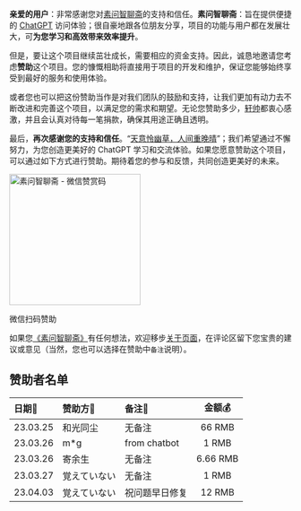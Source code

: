 **亲爱的用户**：非常感谢您对[素问智聊斋](/)的支持和信任。**素问智聊斋**：旨在提供便捷的 [ChatGPT](https://nicelinks.site/tags/ChatGPT) 访问体验；很自豪地跟各位朋友分享，项目的功能与用户都在发展壮大，可**为您学习和高效带来效率提升**。

但是，要让这个项目继续茁壮成长，需要相应的资金支持。因此，诚恳地邀请您考虑**赞助**这个项目。您的慷慨相助将直接用于项目的开发和维护，保证您能够始终享受到最好的服务和使用体验。

或者您也可以把这份赞助当作是对我们团队的鼓励和支持，让我们更加有动力去不断改进和完善这个项目，以满足您的需求和期望。无论您赞助多少，[轩帅](https://nicejade.bio.link/)都衷心感激，并且会认真对待每一笔捐款，确保其用途正确且透明。

最后，**再次感谢您的支持和信任**。“[天意怜幽草，人间重晚晴](https://forum.lovejade.cn/d/139)”；我们希望通过不懈努力，为您创造更美好的 ChatGPT 学习和交流体验。如果您愿意赞助这个项目，可以通过如下方式进行赞助。期待着您的参与和反馈，共同创造更美好的未来。

<div class="m-auto text-center">
  <img style="margin: 0" class="shadow-md" width=234 src="https://image.nicelinks.site/赞赏码.jpeg?imageView2/1/w/600/h/600/interlace/1/ignore-error/1"  alt="素问智聊斋 - 微信赞赏码" />
  <p class="font-medium text-gray-600">微信扫码赞助</p>
</div>

如果您[《素问智聊斋》](/)有任何想法，欢迎移步[关于页面](#/about)，在评论区留下您宝贵的建议或意见（当然，您也可以选择在赞助中`备注`说明）。

<h2 class="md:text-base">赞助者名单</h2>

| 日期📅     | 赞助方🙏   | 备注📝       | 金额💰 |
| :--- | :--- | :--- | :---: |
| 23.03.25 | 和光同尘 | 无备注       | 66 RMB |
| 23.03.26 | m*g | from chatbot | 1 RMB  |
| 23.03.26 | 寄余生 | 无备注 | 6.66 RMB  |
| 23.03.27 | 覚えていない | 无备注 | 1 RMB  |
| 23.04.03 | 覚えていない | 祝问题早日修复 | 12 RMB  |